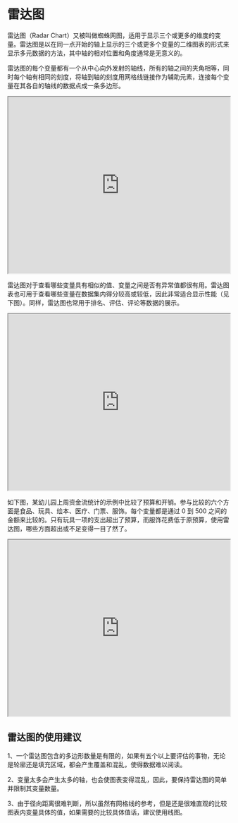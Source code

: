 # 雷达图

雷达图（Radar Chart）又被叫做蜘蛛网图，适用于显示三个或更多的维度的变量。雷达图是以在同一点开始的轴上显示的三个或更多个变量的二维图表的形式来显示多元数据的方法，其中轴的相对位置和角度通常是无意义的。


雷达图的每个变量都有一个从中心向外发射的轴线，所有的轴之间的夹角相等，同时每个轴有相同的刻度，将轴到轴的刻度用网格线链接作为辅助元素，连接每个变量在其各自的轴线的数据点成一条多边形。

<iframe max-width="830" width="100%" height="400" 
src="https://gallery.echartsjs.com/view-lite.html?cid=xH1-fnLcVG&v=1">
</iframe>

雷达图对于查看哪些变量具有相似的值、变量之间是否有异常值都很有用。雷达图表也可用于查看哪些变量在数据集内得分较高或较低，因此非常适合显示性能（见下图）。同样，雷达图也常用于排名、评估、评论等数据的展示。

<iframe max-width="830" width="100%" height="400" 
src="https://gallery.echartsjs.com/view-lite.html?cid=xHJH93GqVf&v=1">
</iframe>

如下图，某幼儿园上周资金流统计的示例中比较了预算和开销。参与比较的六个方面是食品、玩具、绘本、医疗、门票、服饰。每个变量都是通过 0 到 500 之间的金额来比较的。只有玩具一项的支出超出了预算，而服饰花费低于原预算，使用雷达图，哪些方面超出或不足变得一目了然了。

<iframe max-width="830" width="100%" height="400" 
src="https://gallery.echartsjs.com/view-lite.html?cid=xrk6EfmqVf">
</iframe>


## 雷达图的使用建议

1、一个雷达图包含的多边形数量是有限的，如果有五个以上要评估的事物，无论是轮廓还是填充区域，都会产生覆盖和混乱，使得数据难以阅读。

2、变量太多会产生太多的轴，也会使图表变得混乱，因此，要保持雷达图的简单并限制其变量数量。

3、由于径向距离很难判断，所以虽然有网格线的参考，但是还是很难直观的比较图表内变量具体的值，如果需要的比较具体值话，建议使用线图。

